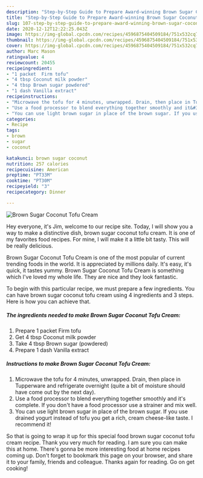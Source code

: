 ```yaml
---
description: "Step-by-Step Guide to Prepare Award-winning Brown Sugar Coconut Tofu Cream"
title: "Step-by-Step Guide to Prepare Award-winning Brown Sugar Coconut Tofu Cream"
slug: 107-step-by-step-guide-to-prepare-award-winning-brown-sugar-coconut-tofu-cream
date: 2020-12-12T12:22:25.043Z
image: https://img-global.cpcdn.com/recipes/4596875404509184/751x532cq70/brown-sugar-coconut-tofu-cream-recipe-main-photo.jpg
thumbnail: https://img-global.cpcdn.com/recipes/4596875404509184/751x532cq70/brown-sugar-coconut-tofu-cream-recipe-main-photo.jpg
cover: https://img-global.cpcdn.com/recipes/4596875404509184/751x532cq70/brown-sugar-coconut-tofu-cream-recipe-main-photo.jpg
author: Marc Mason
ratingvalue: 4
reviewcount: 20455
recipeingredient:
- "1 packet  Firm tofu"
- "4 tbsp Coconut milk powder"
- "4 tbsp Brown sugar powdered"
- "1 dash Vanilla extract"
recipeinstructions:
- "Microwave the tofu for 4 minutes, unwrapped. Drain, then place in Tupperware and refrigerate overnight (quite a bit of moisture should have come out by the next day)."
- "Use a food processor to blend everything together smoothly and it&#39;s complete. If you don&#39;t have a food processor use a strainer and mix well."
- "You can use light brown sugar in place of the brown sugar. If you use drained yogurt instead of tofu you get a rich, cream cheese-like taste. I recommend it!"
categories:
- Recipe
tags:
- brown
- sugar
- coconut

katakunci: brown sugar coconut 
nutrition: 257 calories
recipecuisine: American
preptime: "PT33M"
cooktime: "PT30M"
recipeyield: "3"
recipecategory: Dinner

---
```



![Brown Sugar Coconut Tofu Cream](https://img-global.cpcdn.com/recipes/4596875404509184/751x532cq70/brown-sugar-coconut-tofu-cream-recipe-main-photo.jpg)

Hey everyone, it's Jim, welcome to our recipe site. Today, I will show you a way to make a distinctive dish, brown sugar coconut tofu cream. It is one of my favorites food recipes. For mine, I will make it a little bit tasty. This will be really delicious.



Brown Sugar Coconut Tofu Cream is one of the most popular of current trending foods in the world. It is appreciated by millions daily. It's easy, it's quick, it tastes yummy. Brown Sugar Coconut Tofu Cream is something which I've loved my whole life. They are nice and they look fantastic.


To begin with this particular recipe, we must prepare a few ingredients. You can have brown sugar coconut tofu cream using 4 ingredients and 3 steps. Here is how you can achieve that.

<!--inarticleads1-->

##### The ingredients needed to make Brown Sugar Coconut Tofu Cream:

1. Prepare 1 packet  Firm tofu
1. Get 4 tbsp Coconut milk powder
1. Take 4 tbsp Brown sugar (powdered)
1. Prepare 1 dash Vanilla extract




<!--inarticleads2-->

##### Instructions to make Brown Sugar Coconut Tofu Cream:

1. Microwave the tofu for 4 minutes, unwrapped. Drain, then place in Tupperware and refrigerate overnight (quite a bit of moisture should have come out by the next day).
1. Use a food processor to blend everything together smoothly and it&#39;s complete. If you don&#39;t have a food processor use a strainer and mix well.
1. You can use light brown sugar in place of the brown sugar. If you use drained yogurt instead of tofu you get a rich, cream cheese-like taste. I recommend it!




So that is going to wrap it up for this special food brown sugar coconut tofu cream recipe. Thank you very much for reading. I am sure you can make this at home. There's gonna be more interesting food at home recipes coming up. Don't forget to bookmark this page on your browser, and share it to your family, friends and colleague. Thanks again for reading. Go on get cooking!
